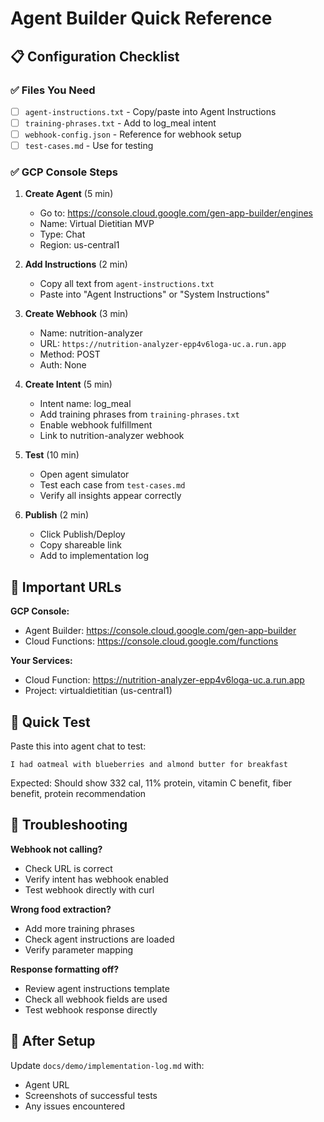 # Agent Builder Quick Reference

## 📋 Configuration Checklist

### ✅ Files You Need
- [ ] `agent-instructions.txt` - Copy/paste into Agent Instructions
- [ ] `training-phrases.txt` - Add to log_meal intent
- [ ] `webhook-config.json` - Reference for webhook setup
- [ ] `test-cases.md` - Use for testing

### ✅ GCP Console Steps

1. **Create Agent** (5 min)
   - Go to: https://console.cloud.google.com/gen-app-builder/engines
   - Name: Virtual Dietitian MVP
   - Type: Chat
   - Region: us-central1

2. **Add Instructions** (2 min)
   - Copy all text from `agent-instructions.txt`
   - Paste into "Agent Instructions" or "System Instructions"

3. **Create Webhook** (3 min)
   - Name: nutrition-analyzer
   - URL: `https://nutrition-analyzer-epp4v6loga-uc.a.run.app`
   - Method: POST
   - Auth: None

4. **Create Intent** (5 min)
   - Intent name: log_meal
   - Add training phrases from `training-phrases.txt`
   - Enable webhook fulfillment
   - Link to nutrition-analyzer webhook

5. **Test** (10 min)
   - Open agent simulator
   - Test each case from `test-cases.md`
   - Verify all insights appear correctly

6. **Publish** (2 min)
   - Click Publish/Deploy
   - Copy shareable link
   - Add to implementation log

## 🔗 Important URLs

**GCP Console:**
- Agent Builder: https://console.cloud.google.com/gen-app-builder
- Cloud Functions: https://console.cloud.google.com/functions

**Your Services:**
- Cloud Function: https://nutrition-analyzer-epp4v6loga-uc.a.run.app
- Project: virtualdietitian (us-central1)

## 🧪 Quick Test

Paste this into agent chat to test:
```
I had oatmeal with blueberries and almond butter for breakfast
```

Expected: Should show 332 cal, 11% protein, vitamin C benefit, fiber benefit, protein recommendation

## 🐛 Troubleshooting

**Webhook not calling?**
- Check URL is correct
- Verify intent has webhook enabled
- Test webhook directly with curl

**Wrong food extraction?**
- Add more training phrases
- Check agent instructions are loaded
- Verify parameter mapping

**Response formatting off?**
- Review agent instructions template
- Check all webhook fields are used
- Test webhook response directly

## 📝 After Setup

Update `docs/demo/implementation-log.md` with:
- Agent URL
- Screenshots of successful tests
- Any issues encountered

